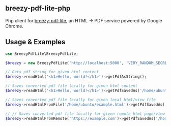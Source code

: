 ## breezy-pdf-lite-php

Php client for [breezy-pdf-lite](https://breezypdf.com), an HTML -> PDF service powered by Google Chrome.

## Usage & Examples

```php
use BreezyPdfLite\BreezyPdfLite;

$breezy = new BreezyPdfLite('http://localhost:5000', 'VERY_RANDOM_SECRET');

// Gets pdf string for given html content
$breezy->readHtml('<h1>Hello, world!</h1>')->getPdfAsString();

// Saves converted pdf file locally for given html content
$breezy->readHtml('<h1>Hello, world!</h1>')->getPdfSavedAs('/home/ubuntu/hello.pdf');

// Saves converted pdf file locally for given local html/view file
$breezy->readHtmlFromFile('/home/ubuntu/example.html')->getPdfSavedAs('/home/ubuntu/hello.pdf');

// // Saves converted pdf file locally for given remote html page/view
$breezy->readHtmlFromRemote('https://example.com')->getPdfSavedAs('/home/ubuntu/example.pdf');
```
